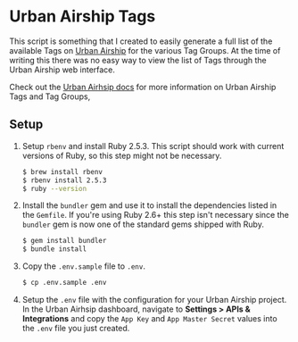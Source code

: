 # Urban Airship Tags

This script is something that I created to easily generate a full list of the available Tags on [Urban Airship](https://www.airship.com) for the various Tag Groups. At the time of writing this there was no easy way to view the list of Tags through the Urban Airship web interface.

Check out the [Urban Airhsip docs](https://docs.airship.com/guides/audience/tags-named-users/#overview) for more information on Urban Airship Tags and Tag Groups, 

## Setup

1. Setup `rbenv` and install Ruby 2.5.3. This script should work with current versions of Ruby, so this step might not be necessary.

    ```bash
    $ brew install rbenv
    $ rbenv install 2.5.3
    $ ruby --version
    ```

2. Install the `bundler` gem and use it to install the dependencies listed in the `Gemfile`. If you're using Ruby 2.6+ this step isn't necessary since the `bundler` gem is now one of the standard gems shipped with Ruby.

    ```bash
    $ gem install bundler
    $ bundle install
    ```

3. Copy the `.env.sample` file to `.env`.

    ```bash
    $ cp .env.sample .env
    ```
 
4. Setup the `.env` file with the configuration for your Urban Airship project. In the Urban Airhsip dashboard, navigate to **Settings > APIs & Integrations** and copy the `App Key` and `App Master Secret` values into the `.env` file you just created.

